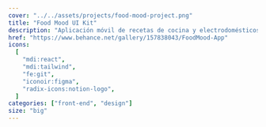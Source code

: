 ```yaml
---
cover: "../../assets/projects/food-mood-project.png"
title: "Food Mood UI Kit"
description: "Aplicación móvil de recetas de cocina y electrodomésticos."
href: "https://www.behance.net/gallery/157838043/FoodMood-App"
icons:
  [
    "mdi:react",
    "mdi:tailwind",
    "fe:git",
    "iconoir:figma",
    "radix-icons:notion-logo",
  ]
categories: ["front-end", "design"]
size: "big"
---
```

